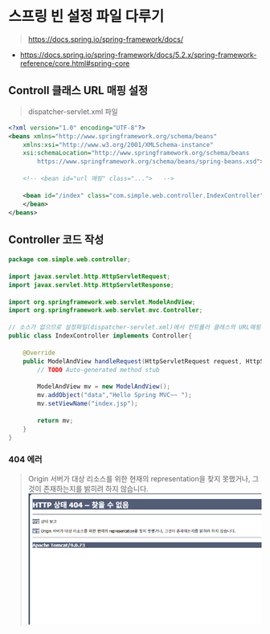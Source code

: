 
# 스프링 빈 설정 파일 다루기

> https://docs.spring.io/spring-framework/docs/
- https://docs.spring.io/spring-framework/docs/5.2.x/spring-framework-reference/core.html#spring-core
## Controll 클래스 URL 매핑 설정
> dispatcher-servlet.xml 파일
```xml
<?xml version="1.0" encoding="UTF-8"?>
<beans xmlns="http://www.springframework.org/schema/beans"
    xmlns:xsi="http://www.w3.org/2001/XMLSchema-instance"
    xsi:schemaLocation="http://www.springframework.org/schema/beans
        https://www.springframework.org/schema/beans/spring-beans.xsd">

	<!-- <bean id="url 매핑" class="...">   -->
    
    <bean id="/index" class="com.simple.web.controller.IndexController">  
    </bean>
</beans>
```

## Controller 코드 작성
```java
package com.simple.web.controller;

import javax.servlet.http.HttpServletRequest;
import javax.servlet.http.HttpServletResponse;

import org.springframework.web.servlet.ModelAndView;
import org.springframework.web.servlet.mvc.Controller;

// 소스가 없으므로 설정파일(dispatcher-servlet.xml)에서 컨트롤러 클래스의 URL매핑한다.
public class IndexController implements Controller{

	@Override
	public ModelAndView handleRequest(HttpServletRequest request, HttpServletResponse response) throws Exception {
		// TODO Auto-generated method stub
		
		ModelAndView mv = new ModelAndView();
		mv.addObject("data","Hello Spring MVC~~ ");
		mv.setViewName("index.jsp");
		
		return mv;		
	}	
}
```
### 404 에러
> Origin 서버가 대상 리소스를 위한 현재의 representation을 찾지 못했거나, 그것이 존재하는지를 밝히려 하지 않습니다.
![image](representation_error.png)

